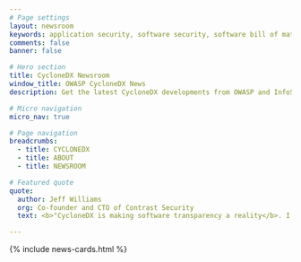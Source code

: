 ```yaml
---
# Page settings
layout: newsroom
keywords: application security, software security, software bill of material, SBOM, BOM, open source, supply chain, specification, spdx, license, package url, purl, cpe
comments: false
banner: false

# Hero section
title: CycloneDX Newsroom
window_title: OWASP CycloneDX News
description: Get the latest CycloneDX developments from OWASP and InfoSec publications. Discover how leaders in tech have used CycloneDX in new and innovative ways.

# Micro navigation
micro_nav: true

# Page navigation
breadcrumbs:
  - title: CYCLONEDX
  - title: ABOUT
  - title: NEWSROOM

# Featured quote
quote:
  author: Jeff Williams
  org: Co-founder and CTO of Contrast Security
  text: <b>"CycloneDX is making software transparency a reality</b>. I’m very excited about all the new capabilities in CycloneDX v1.5, particularly the ability to capture detailed evidence proving the SBOM is correct, such as methods, techniques, and call stacks.<br><br>SBOMs aren’t just lists of ingredients anymore. CycloneDX supports services, machine learning, low code, vulnerability disclosure, formulation, and annotations to really <b>capture what’s important about the software you depend on.</b>"

---
```


{% include news-cards.html %}
